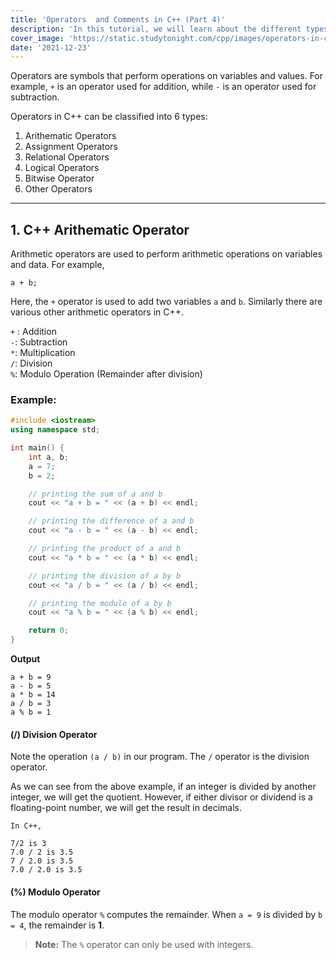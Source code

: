 ```yaml
---
title: 'Operators  and Comments in C++ (Part 4)'
description: 'In this tutorial, we will learn about the different types of operators in C++ with the help of examples. In programming, an operator is a symbol that operates on a value or a variable.'
cover_image: 'https://static.studytonight.com/cpp/images/operators-in-cpp.png'
date: '2021-12-23'
---
```


Operators are symbols that perform operations on variables and values. For example, `+` is an operator used for addition, while `-` is an operator used for subtraction.

Operators in C++ can be classified into 6 types:

1. Arithematic Operators
2. Assignment Operators
3. Relational Operators
4. Logical Operators
5. Bitwise Operator
6. Other Operators

---

## 1. C++ Arithematic Operator

Arithmetic operators are used to perform arithmetic operations on variables and data. For example,

```
a + b;
```

Here, the `+` operator is used to add two variables `a` and `b`. Similarly there are various other arithmetic operators in C++.

`+` : Addition  
 `-`: Subtraction  
 `*`: Multiplication  
 `/`: Division  
 `%`: Modulo Operation (Remainder after division)

### Example:

```cpp
#include <iostream>
using namespace std;

int main() {
    int a, b;
    a = 7;
    b = 2;

    // printing the sum of a and b
    cout << "a + b = " << (a + b) << endl;

    // printing the difference of a and b
    cout << "a - b = " << (a - b) << endl;

    // printing the product of a and b
    cout << "a * b = " << (a * b) << endl;

    // printing the division of a by b
    cout << "a / b = " << (a / b) << endl;

    // printing the modulo of a by b
    cout << "a % b = " << (a % b) << endl;

    return 0;
}
```

**Output**

```
a + b = 9
a - b = 5
a * b = 14
a / b = 3
a % b = 1
```

#### (/) Division Operator

Note the operation `(a / b)` in our program. The `/` operator is the division operator.

As we can see from the above example, if an integer is divided by another integer, we will get the quotient. However, if either divisor or dividend is a floating-point number, we will get the result in decimals.

```
In C++,

7/2 is 3
7.0 / 2 is 3.5
7 / 2.0 is 3.5
7.0 / 2.0 is 3.5
```

#### (%) Modulo Operator

The modulo operator `%` computes the remainder. When `a = 9` is divided by `b = 4`, the remainder is **1**.

> **Note:** The `%` operator can only be used with integers.
